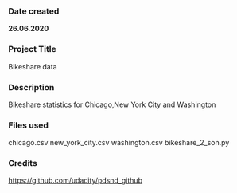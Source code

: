 ### Date created
**26.06.2020**

### Project Title
Bikeshare data

### Description
Bikeshare statistics for Chicago,New York City and Washington

### Files used
chicago.csv
new_york_city.csv
washington.csv
bikeshare_2_son.py
### Credits
https://github.com/udacity/pdsnd_github
